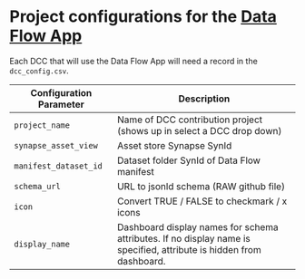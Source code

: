 # Project configurations for the [Data Flow App](https://github.com/Sage-Bionetworks/data_flow)

Each DCC that will use the Data Flow App will need a record in the `dcc_config.csv`.

| Configuration Parameter | Description |
| --- | --- |
| `project_name` | Name of DCC contribution project (shows up in select a DCC drop down) |
| `synapse_asset_view` | Asset store Synapse SynId |
| `manifest_dataset_id` | Dataset folder SynId of Data Flow manifest |
| `schema_url` | URL to jsonld schema (RAW github file) |
| `icon` | Convert TRUE / FALSE to checkmark / x icons |
| `display_name` | Dashboard display names for schema attributes. If no display name is specified, attribute is hidden from dashboard. |
